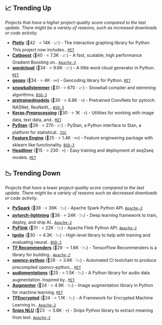 ## 📈 Trending Up

_Projects that have a higher project-quality score compared to the last update. There might be a variety of reasons, such as increased downloads or code activity._

- <b><a href="https://github.com/plotly/plotly.py">Plotly</a></b> (🥇42 ·  ⭐ 14K · 📈) - The interactive graphing library for Python This project now includes.. <code><a href="http://bit.ly/34MBwT8">MIT</a></code>
- <b><a href="https://github.com/catboost/catboost">Catboost</a></b> (🥈40 ·  ⭐ 7.3K · 📈) - A fast, scalable, high performance Gradient Boosting on.. <code><a href="http://bit.ly/3nYMfla">Apache-2</a></code>
- <b><a href="https://github.com/amueller/word_cloud">wordcloud</a></b> (🥈34 ·  ⭐ 9.6K · 📈) - A little word cloud generator in Python. <code><a href="http://bit.ly/34MBwT8">MIT</a></code>
- <b><a href="https://github.com/geopy/geopy">geopy</a></b> (🥈34 ·  ⭐ 4K · 💤) - Geocoding library for Python. <code><a href="http://bit.ly/34MBwT8">MIT</a></code>
- <b><a href="https://github.com/snowballstem/snowball">snowballstemmer</a></b> (🥈31 ·  ⭐ 670 · 📈) - Snowball compiler and stemming algorithms. <code><a href="http://bit.ly/3aKzpTv">BSD-3</a></code>
- <b><a href="https://github.com/Cadene/pretrained-models.pytorch">pretrainedmodels</a></b> (🥈30 ·  ⭐ 8.8K · 💀) - Pretrained ConvNets for pytorch: NASNet, ResNeXt,.. <code><a href="http://bit.ly/3aKzpTv">BSD-3</a></code> <code><img src="https://git.io/JLy1Q" style="display:inline;" width="13" height="13"></code>
- <b><a href="https://github.com/keras-team/keras-preprocessing">Keras-Preprocessing</a></b> (🥉30 ·  ⭐ 1K · 💀) - Utilities for working with image data, text data, and.. <code><a href="http://bit.ly/34MBwT8">MIT</a></code> <code><img src="https://git.io/JLy1A" style="display:inline;" width="13" height="13"></code>
- <b><a href="https://github.com/stan-dev/pystan">PyStan</a></b> (🥉26 ·  ⭐ 270 · 📈) - PyStan, a Python interface to Stan, a platform for statistical.. <code><a href="http://bit.ly/3hkKRql">ISC</a></code>
- <b><a href="https://github.com/solegalli/feature_engine">Feature Engine</a></b> (🥉25 ·  ⭐ 1.4K · 💤) - Feature engineering package with sklearn like functionality. <code><a href="http://bit.ly/3aKzpTv">BSD-3</a></code>
- <b><a href="https://github.com/as-ideas/headliner">Headliner</a></b> (🥉15 ·  ⭐ 230 · 💀) - Easy training and deployment of seq2seq models. <code><a href="http://bit.ly/34MBwT8">MIT</a></code>

## 📉 Trending Down

_Projects that have a lower project-quality score compared to the last update. There might be a variety of reasons such as decreased downloads or code activity._

- <b><a href="https://github.com/apache/spark">PySpark</a></b> (🥈38 ·  ⭐ 36K · 📉) - Apache Spark Python API. <code><a href="http://bit.ly/3nYMfla">Apache-2</a></code> <code><img src="https://git.io/JLy1N" style="display:inline;" width="13" height="13"></code>
- <b><a href="https://github.com/Lightning-AI/lightning">pytorch-lightning</a></b> (🥈38 ·  ⭐ 24K · 📉) - Deep learning framework to train, deploy, and ship AI.. <code><a href="http://bit.ly/3nYMfla">Apache-2</a></code> <code><img src="https://git.io/JLy1Q" style="display:inline;" width="13" height="13"></code>
- <b><a href="https://github.com/apache/flink">PyFlink</a></b> (🥉31 ·  ⭐ 22K · 📉) - Apache Flink Python API. <code><a href="http://bit.ly/3nYMfla">Apache-2</a></code>
- <b><a href="https://github.com/pytorch/ignite">Ignite</a></b> (🥉30 ·  ⭐ 4.3K · 📉) - High-level library to help with training and evaluating neural.. <code><a href="http://bit.ly/3aKzpTv">BSD-3</a></code> <code><img src="https://git.io/JLy1Q" style="display:inline;" width="13" height="13"></code>
- <b><a href="https://github.com/tensorflow/recommenders">TF Recommenders</a></b> (🥈29 ·  ⭐ 1.6K · 📉) - TensorFlow Recommenders is a library for building.. <code><a href="http://bit.ly/3nYMfla">Apache-2</a></code> <code><img src="https://git.io/JLy1A" style="display:inline;" width="13" height="13"></code>
- <b><a href="https://github.com/opencv/opencv-python">opencv-python</a></b> (🥉28 ·  ⭐ 3.6K · 📉) - Automated CI toolchain to produce precompiled opencv-python,.. <code><a href="http://bit.ly/34MBwT8">MIT</a></code>
- <b><a href="https://github.com/iver56/audiomentations">audiomentations</a></b> (🥉25 ·  ⭐ 1.5K · 📉) - A Python library for audio data augmentation. Inspired by.. <code><a href="http://bit.ly/34MBwT8">MIT</a></code>
- <b><a href="https://github.com/mdbloice/Augmentor">Augmentor</a></b> (🥉24 ·  ⭐ 4.9K · 📉) - Image augmentation library in Python for machine learning. <code><a href="http://bit.ly/34MBwT8">MIT</a></code>
- <b><a href="https://github.com/tf-encrypted/tf-encrypted">TFEncrypted</a></b> (🥉24 ·  ⭐ 1.1K · 📉) - A Framework for Encrypted Machine Learning in.. <code><a href="http://bit.ly/3nYMfla">Apache-2</a></code> <code><img src="https://git.io/JLy1A" style="display:inline;" width="13" height="13"></code>
- <b><a href="https://github.com/snipsco/snips-nlu">Snips NLU</a></b> (🥉23 ·  ⭐ 3.8K · 💀) - Snips Python library to extract meaning from text. <code><a href="http://bit.ly/3nYMfla">Apache-2</a></code>

